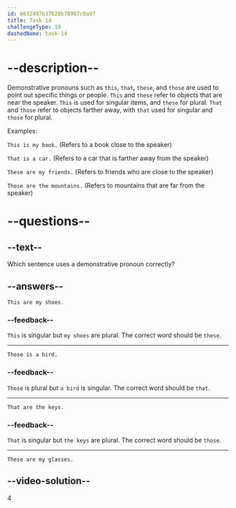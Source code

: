 ```yaml
---
id: 6632497b37b28b78907c0a97
title: Task 14
challengeType: 19
dashedName: task-14
---
```


# --description--

Demonstrative pronouns such as `this`, `that`, `these`, and `those` are used to point out specific things or people. `This` and `these` refer to objects that are near the speaker. `This` is used for singular items, and `these` for plural. `That` and `those` refer to objects farther away, with `that` used for singular and `those` for plural. 

Examples:

`This is my book.` (Refers to a book close to the speaker)

`That is a car.` (Refers to a car that is farther away from the speaker)

`These are my friends.` (Refers to friends who are close to the speaker)

`Those are the mountains.` (Refers to mountains that are far from the speaker)

# --questions--

## --text--

Which sentence uses a demonstrative pronoun correctly?

## --answers--

`This are my shoes.`

### --feedback--

`This` is singular but `my shoes` are plural. The correct word should be `these`.

---

`Those is a bird.`

### --feedback--

`Those` is plural but `a bird` is singular. The correct word should be `that`.

---

`That are the keys.`

### --feedback--

`That` is singular but `the keys` are plural. The correct word should be `those`.

---

`These are my glasses.`

## --video-solution--

4
